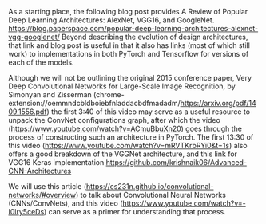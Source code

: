 As a starting place, the following blog post provides A Review of Popular Deep Learning Architectures: AlexNet, VGG16, and GoogleNet. https://blog.paperspace.com/popular-deep-learning-architectures-alexnet-vgg-googlenet/
Beyond describing the evolution of design architectures, that link and blog post is useful in that it also has links (most of which still work) to implementations in both PyTorch and Tensorflow for versions of each of the models.

Although we will not be outlining the original 2015 conference paper, Very Deep Convolutional Networks for Large-Scale Image Recognition, by Simonyan and Zisserman (chrome-extension://oemmndcbldboiebfnladdacbdfmadadm/https://arxiv.org/pdf/1409.1556.pdf) the first 3:40 of this video may serve as a useful resource to unpack the ConvNet configurations graph, after which the video (https://www.youtube.com/watch?v=ACmuBbuXn20) goes through the process of constructing such an architecture in PyTorch. The first 13:30 of this video (https://www.youtube.com/watch?v=mRVTKrbRYi0&t=1s) also offers a good breakdown of the VGGNet architecture, and this link for VGG16 Keras implementation https://github.com/krishnaik06/Advanced-CNN-Architectures

We will use this article (https://cs231n.github.io/convolutional-networks/#overview) to talk about Convolutional Neural Networks (CNNs/ConvNets), and this video (https://www.youtube.com/watch?v=-I0lry5ceDs) can serve as a primer for understanding that process.
